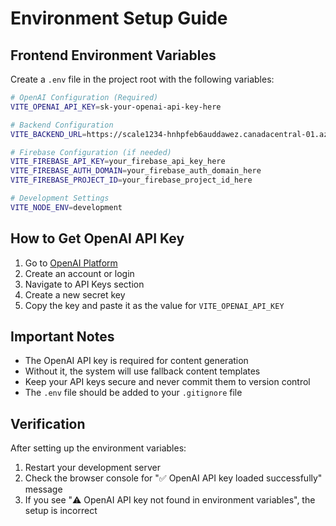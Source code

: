 # Environment Setup Guide

## Frontend Environment Variables

Create a `.env` file in the project root with the following variables:

```bash
# OpenAI Configuration (Required)
VITE_OPENAI_API_KEY=sk-your-openai-api-key-here

# Backend Configuration
VITE_BACKEND_URL=https://scale1234-hnhpfeb6auddawez.canadacentral-01.azurewebsites.net

# Firebase Configuration (if needed)
VITE_FIREBASE_API_KEY=your_firebase_api_key_here
VITE_FIREBASE_AUTH_DOMAIN=your_firebase_auth_domain_here
VITE_FIREBASE_PROJECT_ID=your_firebase_project_id_here

# Development Settings
VITE_NODE_ENV=development
```

## How to Get OpenAI API Key

1. Go to [OpenAI Platform](https://platform.openai.com/)
2. Create an account or login
3. Navigate to API Keys section
4. Create a new secret key
5. Copy the key and paste it as the value for `VITE_OPENAI_API_KEY`

## Important Notes

- The OpenAI API key is required for content generation
- Without it, the system will use fallback content templates
- Keep your API keys secure and never commit them to version control
- The `.env` file should be added to your `.gitignore` file

## Verification

After setting up the environment variables:

1. Restart your development server
2. Check the browser console for "✅ OpenAI API key loaded successfully" message
3. If you see "⚠️ OpenAI API key not found in environment variables", the setup is incorrect
